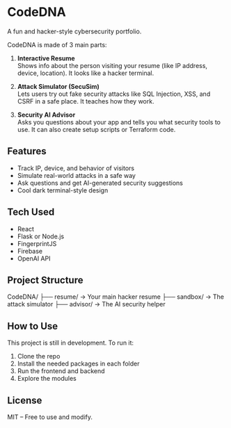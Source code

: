 # CodeDNA

A fun and hacker-style cybersecurity portfolio.

CodeDNA is made of 3 main parts:

1. **Interactive Resume**  
   Shows info about the person visiting your resume (like IP address, device, location). It looks like a hacker terminal.

2. **Attack Simulator (SecuSim)**  
   Lets users try out fake security attacks like SQL Injection, XSS, and CSRF in a safe place. It teaches how they work.

3. **Security AI Advisor**  
   Asks you questions about your app and tells you what security tools to use. It can also create setup scripts or Terraform code.

## Features

- Track IP, device, and behavior of visitors
- Simulate real-world attacks in a safe way
- Ask questions and get AI-generated security suggestions
- Cool dark terminal-style design

## Tech Used

- React
- Flask or Node.js
- FingerprintJS
- Firebase
- OpenAI API

## Project Structure

CodeDNA/
├── resume/ → Your main hacker resume
├── sandbox/ → The attack simulator
├── advisor/ → The AI security helper


## How to Use

This project is still in development. To run it:

1. Clone the repo
2. Install the needed packages in each folder
3. Run the frontend and backend
4. Explore the modules

## License

MIT – Free to use and modify.
